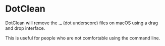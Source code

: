 # DotClean

DotClean will remove the ._ (dot underscore) files on macOS using a drag and drop interface.

This is useful for people who are not comfortable using the command line.

